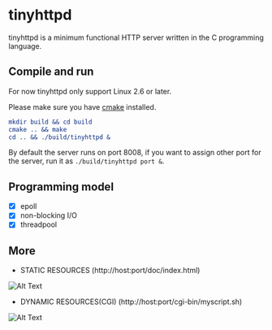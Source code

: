# tinyhttpd


tinyhttpd is a minimum functional HTTP server written in the C programming language.

## Compile and run

For now tinyhttpd only support Linux 2.6 or later.

Please make sure you have [cmake](https://cmake.org) installed.

```cmake
mkdir build && cd build
cmake .. && make
cd .. && ./build/tinyhttpd &
```

By default the server runs on port 8008, if you want to assign other port for the server, run it as `./build/tinyhttpd port &`.


## Programming model

- [x] epoll
- [x] non-blocking I/O
- [x] threadpool

## More

* STATIC RESOURCES (http://host:port/doc/index.html)


![Alt Text](https://github.com/tinylcy/tinyhttpd/raw/master/doc/static.png)


* DYNAMIC RESOURCES(CGI) (http://host:port/cgi-bin/myscript.sh)

![Alt Text](https://github.com/tinylcy/tinyhttpd/raw/master/doc/dynamic.png)
